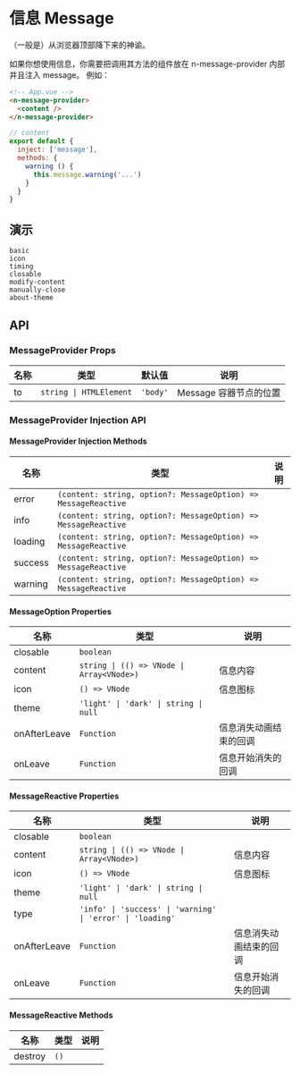 # 信息 Message
（一般是）从浏览器顶部降下来的神谕。

<n-space vertical>
<n-alert title="使用前提" type="warning">
  如果你想使用信息，你需要把调用其方法的组件放在 <n-text code>n-message-provider</n-text> 内部并且注入 <n-text code>message</n-text>。
</n-alert>
例如：

```html
<!-- App.vue -->
<n-message-provider>
  <content />
</n-message-provider>
```

```js
// content
export default {
  inject: ['message'],
  methods: {
    warning () {
      this.message.warning('...')
    }
  }
}
```
</n-space>


## 演示
```demo
basic
icon
timing
closable
modify-content
manually-close
about-theme
```

## API
### MessageProvider Props
|名称|类型|默认值|说明|
|-|-|-|-|
|to|`string \| HTMLElement`|`'body'`|Message 容器节点的位置|

### MessageProvider Injection API
#### MessageProvider Injection Methods
|名称|类型|说明|
|-|-|-|
|error|`(content: string, option?: MessageOption) => MessageReactive`||
|info|`(content: string, option?: MessageOption) => MessageReactive`||
|loading|`(content: string, option?: MessageOption) => MessageReactive`||
|success|`(content: string, option?: MessageOption) => MessageReactive`||
|warning|`(content: string, option?: MessageOption) => MessageReactive`||

#### MessageOption Properties
|名称|类型|说明|
|-|-|-|
|closable|`boolean`||
|content|`string \| (() => VNode \| Array<VNode>)`|信息内容|
|icon|`() => VNode`|信息图标|
|theme|`'light' \| 'dark' \| string \| null`||
|onAfterLeave|`Function`|信息消失动画结束的回调|
|onLeave|`Function`|信息开始消失的回调|

#### MessageReactive Properties
|名称|类型|说明|
|-|-|-|
|closable|`boolean`||
|content|`string \| (() => VNode \| Array<VNode>)`|信息内容|
|icon|`() => VNode`|信息图标|
|theme|`'light' \| 'dark' \| string \| null`||
|type|`'info' \| 'success' \| 'warning' \| 'error' \| 'loading'`||
|onAfterLeave|`Function`|信息消失动画结束的回调|
|onLeave|`Function`|信息开始消失的回调|

#### MessageReactive Methods
|名称|类型|说明|
|-|-|-|
|destroy|`()`||